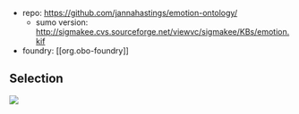 
- repo: https://github.com/jannahastings/emotion-ontology/
  - sumo version: http://sigmakee.cvs.sourceforge.net/viewvc/sigmakee/KBs/emotion.kif
- foundry: [[org.obo-foundry]]

## Selection

![](/assets/images/2024-05-31-14-18-06.png)
